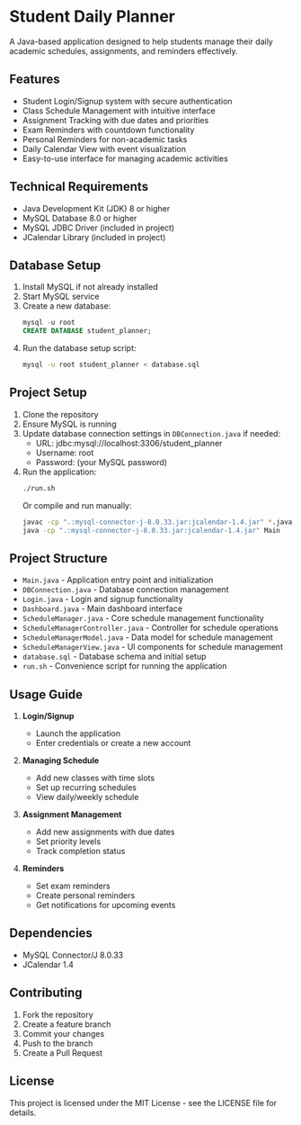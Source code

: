 # Student Daily Planner

A Java-based application designed to help students manage their daily academic schedules, assignments, and reminders effectively.

## Features

- Student Login/Signup system with secure authentication
- Class Schedule Management with intuitive interface
- Assignment Tracking with due dates and priorities
- Exam Reminders with countdown functionality
- Personal Reminders for non-academic tasks
- Daily Calendar View with event visualization
- Easy-to-use interface for managing academic activities

## Technical Requirements

- Java Development Kit (JDK) 8 or higher
- MySQL Database 8.0 or higher
- MySQL JDBC Driver (included in project)
- JCalendar Library (included in project)

## Database Setup

1. Install MySQL if not already installed
2. Start MySQL service
3. Create a new database:
   ```sql
   mysql -u root
   CREATE DATABASE student_planner;
   ```
4. Run the database setup script:
   ```bash
   mysql -u root student_planner < database.sql
   ```

## Project Setup

1. Clone the repository
2. Ensure MySQL is running
3. Update database connection settings in `DBConnection.java` if needed:
   - URL: jdbc:mysql://localhost:3306/student_planner
   - Username: root
   - Password: (your MySQL password)
4. Run the application:
   ```bash
   ./run.sh
   ```
   Or compile and run manually:
   ```bash
   javac -cp ".:mysql-connector-j-8.0.33.jar:jcalendar-1.4.jar" *.java
   java -cp ".:mysql-connector-j-8.0.33.jar:jcalendar-1.4.jar" Main
   ```

## Project Structure

- `Main.java` - Application entry point and initialization
- `DBConnection.java` - Database connection management
- `Login.java` - Login and signup functionality
- `Dashboard.java` - Main dashboard interface
- `ScheduleManager.java` - Core schedule management functionality
- `ScheduleManagerController.java` - Controller for schedule operations
- `ScheduleManagerModel.java` - Data model for schedule management
- `ScheduleManagerView.java` - UI components for schedule management
- `database.sql` - Database schema and initial setup
- `run.sh` - Convenience script for running the application

## Usage Guide

1. **Login/Signup**
   - Launch the application
   - Enter credentials or create a new account

2. **Managing Schedule**
   - Add new classes with time slots
   - Set up recurring schedules
   - View daily/weekly schedule

3. **Assignment Management**
   - Add new assignments with due dates
   - Set priority levels
   - Track completion status

4. **Reminders**
   - Set exam reminders
   - Create personal reminders
   - Get notifications for upcoming events

## Dependencies

- MySQL Connector/J 8.0.33
- JCalendar 1.4

## Contributing

1. Fork the repository
2. Create a feature branch
3. Commit your changes
4. Push to the branch
5. Create a Pull Request

## License

This project is licensed under the MIT License - see the LICENSE file for details.